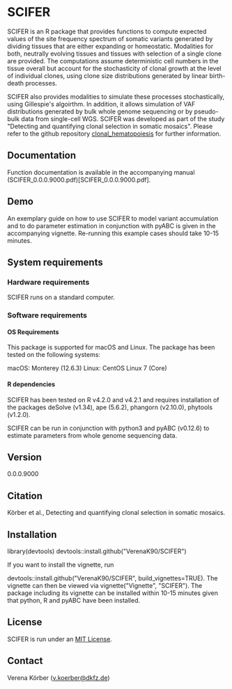 # SCIFER

SCIFER is an R package that provides functions to compute expected values of the site frequency spectrum of somatic variants generated by dividing tissues that are either expanding or homeostatic. Modalities for both, neutrally evolving tissues and tissues with selection of a single clone are provided. The computations assume deterministic cell numbers in the tissue overall but account for the stochasticity of clonal growth at the level of individual clones, using clone size distributions generated by linear birth-death processes. 

SCIFER also provides modalities to simulate these processes stochastically, using Gillespie's algoirthm. In addition, it allows simulation of VAF distributions generated by bulk whole genome sequencing or by pseudo-bulk data from single-cell WGS. SCIFER was developed as part of the study "Detecting and quantifying clonal selection in somatic mosaics". Please refer to the github repository [clonal_hematopoiesis](https://github.com/VerenaK90/clonal_hematopoiesis) for further information.

## Documentation

Function documentation is available in the accompanying manual (SCIFER_0.0.0.9000.pdf)[SCIFER_0.0.0.9000.pdf].

## Demo 

An exemplary guide on how to use SCIFER to model variant accumulation and to do parameter estimation in conjunction with pyABC is given in the accompanying vignette. Re-running this example cases should take 10-15 minutes.

## System requirements

### Hardware requirements

SCIFER runs on a standard computer.

### Software requirements

#### OS Requirements

This package is supported for macOS and Linux. The package has been tested on the following systems:

macOS: Monterey (12.6.3)
Linux: CentOS Linux 7 (Core)

#### R dependencies

SCIFER has been tested on R v4.2.0 and v4.2.1 and requires installation of the packages deSolve (v1.34), ape (5.6.2), phangorn (v2.10.0), phytools (v1.2.0).

SCIFER can be run in conjunction with python3 and pyABC (v0.12.6) to estimate parameters from whole genome sequencing data.

## Version

0.0.0.9000

## Citation

Körber et al., Detecting and quantifying clonal selection in somatic mosaics.

## Installation

library(devtools)
devtools::install.github("VerenaK90/SCIFER")

If you want to install the vignette, run

devtools::install.github("VerenaK90/SCIFER", build_vignettes=TRUE). The vignette can then be viewed via vignette("Vignette", "SCIFER"). The package including its vignette can be installed within 10-15 minutes given that python, R and pyABC have been installed.

## License

SCIFER is run under an [MIT License](https://web.archive.org/web/20160411224647/https://opensource.org/licenses/MIT).

## Contact

Verena Körber (v.koerber@dkfz.de)
